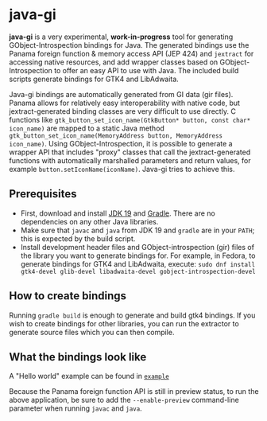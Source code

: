 # java-gi

**java-gi** is a very experimental, **work-in-progress** tool for generating GObject-Introspection bindings for Java. The generated bindings use the Panama foreign function & memory access API (JEP 424) and `jextract` for accessing native resources, and add wrapper classes based on GObject-Introspection to offer an easy API to use with Java. The included build scripts generate bindings for GTK4 and LibAdwaita.

Java-gi bindings are automatically generated from GI data (gir files).
Panama allows for relatively easy interoperability with native code, but jextract-generated binding classes are very difficult to use directly.
C functions like `gtk_button_set_icon_name(GtkButton* button, const char* icon_name)` are mapped to a static Java method `gtk_button_set_icon_name(MemoryAddress button, MemoryAddress icon_name)`.
Using GObject-Introspection, it is possible to generate a wrapper API that includes "proxy" classes that call the jextract-generated functions with automatically marshalled parameters and return values, for example `button.setIconName(iconName)`.
Java-gi tries to achieve this.

## Prerequisites

- First, download and install [JDK 19](https://jdk.java.net/19/) and [Gradle](https://gradle.org/). There are no dependencies on any other Java libraries.
- Make sure that `javac` and `java` from JDK 19 and `gradle` are in your `PATH`; this is expected by the build script.
- Install development header files and GObject-introspection (gir) files of the library you want to generate bindings for. 
  For example, in Fedora, to generate bindings for GTK4 and LibAdwaita, execute: `sudo dnf install gtk4-devel glib-devel libadwaita-devel gobject-introspection-devel`

## How to create bindings

Running `gradle build` is enough to generate and build gtk4 bindings.
If you wish to create bindings for other libraries, you can run the extractor to generate source files which you can then compile.

## What the bindings look like

A "Hello world" example can be found in [`example`](https://github.com/jwharm/java-gi/blob/main/example/src/main/java/io/github/jwharm/javagi/example/HelloWorld.java)

Because the Panama foreign function API is still in preview status, to run the above application, be sure to add the `--enable-preview` command-line parameter when running `javac` and `java`.
